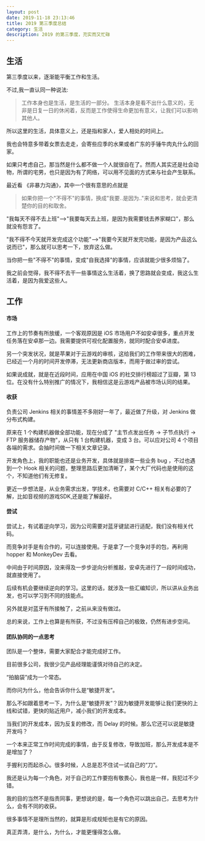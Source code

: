 ```yaml
---
layout: post
date: 2019-11-18 23:13:46
title: 2019 第三季度总结
category: 生活
description: 2019 的第三季度，充实而又忙碌
---
```



## 生活

第三季度以来，逐渐能平衡工作和生活。

不过,我一直认同一种说法:

>工作本身也是生活，是生活的一部分。
>生活本身是看不出什么意义的，无非是日复一日的休闲着，反而是工作使得生命更加有意义，让我们可以影响其他人。

所以这里的生活，具体意义上，还是指和家人，爱人相处的时间上。

我也会特意多带着女票去走走，会寄些应季的水果或者广东的手锤牛肉丸什么的回家。

如果只考虑自己，那当然是什么都不做一个人就很自在了。然而人其实还是社会动物，所谓的宅男，也只是因为有了网络，可以用不见面的方式来与社会产生联系。

最近看 《非暴力沟通》，其中一个很有意思的点就是

>如果你把一个"不得不"的事情，换成"我要..是因为.."来说和思考，就会更清楚你的目的和取舍。

"我每天不得不去上班"-->"我要每天去上班，是因为我需要钱去养家糊口"，那么就没有怨言了。

"我不得不今天就开发完成这个功能"-->"我要今天就开发完功能，是因为产品这么说而已"，那么就可以思考一下，放弃这么做。

当你把一些"不得不"的事情，变成"自我选择"的事情，应该就能少很多烦恼了。

我之前会觉得，我不得不去干一些事情这么生活着，换了思路就会变成，我这么生活着，是因为我爱这些人。


## 工作

#### 市场

工作上的节奏有所放缓，一个客观原因是 iOS 市场用户不如安卓很多，重点开发任务落在安卓那一边。我需要提供可视化配置服务，就同时配合安卓进度。

另一个突发状况，就是苹果对于云游戏的审核，这给我们的工作带来很大的困难，已经近一个月的时间开发停滞，无法更新商店版本，而用于做过审的尝试。

如果说成就，就是在近段时间，应用在中国 iOS 的社交排行榜超过了豆瓣，第 13 位。在没有什么特别推广的情况下，我相信这是云游戏产品被市场认同的结果。

#### 收获

负责公司 Jenkins 相关的事情差不多刚好一年了，最近做了升级，对 Jenkins 做分布式构建。

原来在 1 个构建机器做全部功能，现在分成了 "主节点发出任务 -> 子节点执行 -> FTP 服务器储存产物"，从只有 1 台构建机器，变成 3 台。可以应对公司 4 个项目各端的需求。会抽时间做一下相关文章记录。

开发角色上，我的职能也还是业务开发，具体就是排查一些业务 bug ，不过也遇到一个 Hook 相关的问题，整理思路后更加清晰了，某个大厂代码也是使用的这个，不知道他们有无修复。

更近一步想法是，从业务需求出发，学技术，也需要对 C/C++ 相关有必要的了解，比如音视频的游戏SDK,还是能了解最好。

#### 尝试

尝试上，有试着逆向学习，因为公司需要对蓝牙键鼠进行适配，我们没有相关代码。

而竞争对手是有合作的，可以连接使用。于是拿了一个竞争对手的包，再利用 hopper 和 MonkeyDev 去看。

中间由于时间原因，没来得及一步步逆向分析推敲，安卓先进行了一段时间成功，就直接使用了。

后续有机会要继续逆向的学习。这里的话，就涉及一些汇编知识，所以讲从业务出发，也可以学习到不同的技能点。

另外就是对蓝牙有所接触了，之前从来没有做过。

总的来说，工作上也算是有所获，不过没有压榨自己的极致，仍然有进步空间。

#### 团队协同的一点思考

团队是一个整体，需要大家配合才能完成好工作。

目前很多公司，我很少见产品经理能谨慎对待自己的决定。

“拍脑袋”成为一个常态。

而你问为什么，他会告诉你什么是“敏捷开发”。

那么不如跟着思考一下，为什么是“敏捷开发”？因为敏捷开发能够让我们更快的上线和试错，更快的贴近用户，减小我们的开发成本。

当我们的开发成本，因为反复的修改，而 Delay 的时候。那么它还可以说是敏捷开发吗？

一个本来正常工作时间完成的事情，由于反复修改，导致加班，那么开发成本是不是增加了？

手握利刃而起杀心。很多时候，人总是忍不住试一试自己的“刀”。

我还是认为每一个角色，对于自己的工作要抱有敬畏心，我也是一样，我犯过不少错。

我的目的当然不是指责同事，更想说的是，每一个角色可以跳出自己，去思考为什么，会有不同的收获。

很多事情不是理所当然的，就算是形成规矩也是有它的原因。

真正弄清，是什么，为什么，才能更懂得怎么做。
 


